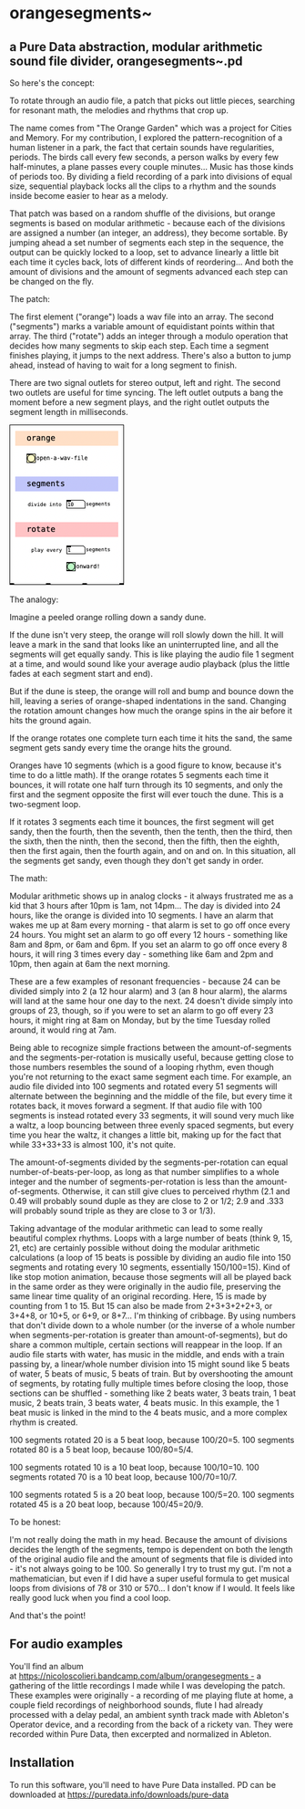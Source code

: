 # orangesegments~
## a Pure Data abstraction, modular arithmetic sound file divider, orangesegments~.pd

So here's the concept:

To rotate through an audio file, a patch that picks out little pieces, searching for resonant math, the melodies and rhythms that crop up. 

The name comes from "The Orange Garden" which was a project for Cities and Memory. For my contribution, I explored the pattern-recognition of a human listener in a park, the fact that certain sounds have regularities, periods. The birds call every few seconds, a person walks by every few half-minutes, a plane passes every couple minutes… Music has those kinds of periods too. By dividing a field recording of a park into divisions of equal size, sequential playback locks all the clips to a rhythm and the sounds inside become easier to hear as a melody. 

That patch was based on a random shuffle of the divisions, but orange segments is based on modular arithmetic - because each of the divisions are assigned a number (an integer, an address), they become sortable. By jumping ahead a set number of segments each step in the sequence, the output can be quickly locked to a loop, set to advance linearly a little bit each time it cycles back, lots of different kinds of reordering... And both the amount of divisions and the amount of segments advanced each step can be changed on the fly. 


The patch: 

The first element ("orange") loads a wav file into an array. The second ("segments") marks a variable amount of equidistant points within that array. The third ("rotate") adds an integer through a modulo operation that decides how many segments to skip each step. Each time a segment finishes playing, it jumps to the next address. There's also a button to jump ahead, instead of having to wait for a long segment to finish. 

There are two signal outlets for stereo output, left and right. The second two outlets are useful for time syncing. The left outlet outputs a bang the moment before a new segment plays, and the right outlet outputs the segment length in milliseconds. 

<img src="https://github.com/nesasmr/orangesegments/blob/main/patchpic.png">


The analogy:

Imagine a peeled orange rolling down a sandy dune.

If the dune isn't very steep, the orange will roll slowly down the hill. It will leave a mark in the sand that looks like an uninterrupted line, and all the segments will get equally sandy. This is like playing the audio file 1 segment at a time, and would sound like your average audio playback (plus the little fades at each segment start and end). 

But if the dune is steep, the orange will roll and bump and bounce down the hill, leaving a series of orange-shaped indentations in the sand. Changing the rotation amount changes how much the orange spins in the air before it hits the ground again. 

If the orange rotates one complete turn each time it hits the sand, the same segment gets sandy every time the orange hits the ground. 

Oranges have 10 segments (which is a good figure to know, because it's time to do a little math). If the orange rotates 5 segments each time it bounces, it will rotate one half turn through its 10 segments, and only the first and the segment opposite the first will ever touch the dune. This is a two-segment loop.

If it rotates 3 segments each time it bounces, the first segment will get sandy, then the fourth, then the seventh, then the tenth, then the third, then the sixth, then the ninth, then the second, then the fifth, then the eighth, then the first again, then the fourth again, and on and on. In this situation, all the segments get sandy, even though they don't get sandy in order. 


The math: 

Modular arithmetic shows up in analog clocks - it always frustrated me as a kid that 3 hours after 10pm is 1am, not 14pm...
The day is divided into 24 hours, like the orange is divided into 10 segments. I have an alarm that wakes me up at 8am every morning - that alarm is set to go off once every 24 hours. You might set an alarm to go off every 12 hours - something like 8am and 8pm, or 6am and 6pm. If you set an alarm to go off once every 8 hours, it will ring 3 times every day - something like 6am and 2pm and 10pm, then again at 6am the next morning. 

These are a few examples of resonant frequencies - because 24 can be divided simply into 2 (a 12 hour alarm) and 3 (an 8 hour alarm), the alarms will land at the same hour one day to the next. 24 doesn't divide simply into groups of 23, though, so if you were to set an alarm to go off every 23 hours, it might ring at 8am on Monday, but by the time Tuesday rolled around, it would ring at 7am. 

Being able to recognize simple fractions between the amount-of-segments and the segments-per-rotation is musically useful, because getting close to those numbers resembles the sound of a looping rhythm, even though you're not returning to the exact same segment each time. For example, an audio file divided into 100 segments and rotated every 51 segments will alternate between the beginning and the middle of the file, but every time it rotates back, it moves forward a segment. If that audio file with 100 segments is instead rotated every 33 segments, it will sound very much like a waltz, a loop bouncing between three evenly spaced segments, but every time you hear the waltz, it changes a little bit, making up for the fact that while 33+33+33 is almost 100, it's not quite. 

The amount-of-segments divided by the segments-per-rotation can equal number-of-beats-per-loop, as long as that number simplifies to a whole integer and the number of segments-per-rotation is less than the amount-of-segments. Otherwise, it can still give clues to perceived rhythm (2.1 and 0.49 will probably sound duple as they are close to 2 or 1/2; 2.9 and .333 will probably sound triple as they are close to 3 or 1/3).

Taking advantage of the modular arithmetic can lead to some really beautiful complex rhythms. Loops with a large number of beats (think 9, 15, 21, etc) are certainly possible without doing the modular arithmetic calculations (a loop of 15 beats is possible by dividing an audio file into 150 segments and rotating every 10 segments, essentially 150/100=15). Kind of like stop motion animation, because those segments will all be played back in the same order as they were originally in the audio file, preserving the same linear time quality of an original recording. Here, 15 is made by counting from 1 to 15. 
But 15 can also be made from 2+3+3+2+2+3, or 3+4+8, or 10+5, or 6+9, or 8+7... I'm thinking of cribbage. By using numbers that don't divide down to a whole number (or the inverse of a whole number when segments-per-rotation is greater than amount-of-segments), but do share a common multiple, certain sections will reappear in the loop. If an audio file starts with water, has music in the middle, and ends with a train passing by, a linear/whole number division into 15 might sound like 5 beats of water, 5 beats of music, 5 beats of train. But by overshooting the amount of segments, by rotating fully multiple times before closing the loop, those sections can be shuffled - something like 2 beats water, 3 beats train, 1 beat music, 2 beats train, 3 beats water, 4 beats music. In this example, the 1 beat music is linked in the mind to the 4 beats music, and a more complex rhythm is created. 

100 segments rotated 20 is a 5 beat loop, because 100/20=5. 
100 segments rotated 80 is a 5 beat loop, because 100/80=5/4.

100 segments rotated 10 is a 10 beat loop, because 100/10=10. 
100 segments rotated 70 is a 10 beat loop, because 100/70=10/7.

100 segments rotated 5 is a 20 beat loop, because 100/5=20. 
100 segments rotated 45 is a 20 beat loop, because 100/45=20/9.


To be honest:

I'm not really doing the math in my head. Because the amount of divisions decides the length of the segments, tempo is dependent on both the length of the original audio file and the amount of segments that file is divided into - it's not always going to be 100. So generally I try to trust my gut. I'm not a mathematician, but even if I did have a super useful formula to get musical loops from divisions of 78 or 310 or 570... I don't know if I would. It feels like really good luck when you find a cool loop. 

And that's the point! 


## For audio examples
You'll find an album at https://nicoloscolieri.bandcamp.com/album/orangesegments - a gathering of the little recordings I made while I was developing the patch. These examples were originally - a recording of me playing flute at home, a couple field recordings of neighborhood sounds, flute I had already processed with a delay pedal, an ambient synth track made with Ableton's Operator device, and a recording from the back of a rickety van. They were recorded within Pure Data, then excerpted and normalized in Ableton. 

## Installation
To run this software, you'll need to have Pure Data installed. PD can be downloaded at https://puredata.info/downloads/pure-data
